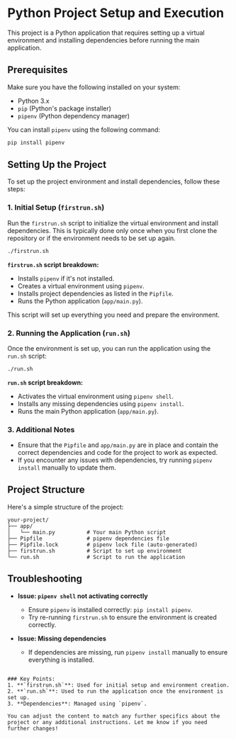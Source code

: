 
# Python Project Setup and Execution

This project is a Python application that requires setting up a virtual environment and installing dependencies before running the main application.

## Prerequisites

Make sure you have the following installed on your system:
- Python 3.x
- `pip` (Python's package installer)
- `pipenv` (Python dependency manager)

You can install `pipenv` using the following command:
```bash
pip install pipenv
````

## Setting Up the Project

To set up the project environment and install dependencies, follow these steps:

### 1. Initial Setup (`firstrun.sh`)

Run the `firstrun.sh` script to initialize the virtual environment and install dependencies. This is typically done only once when you first clone the repository or if the environment needs to be set up again.

```bash
./firstrun.sh
```

**`firstrun.sh` script breakdown:**

* Installs `pipenv` if it's not installed.
* Creates a virtual environment using `pipenv`.
* Installs project dependencies as listed in the `Pipfile`.
* Runs the Python application (`app/main.py`).

This script will set up everything you need and prepare the environment.

### 2. Running the Application (`run.sh`)

Once the environment is set up, you can run the application using the `run.sh` script:

```bash
./run.sh
```

**`run.sh` script breakdown:**

* Activates the virtual environment using `pipenv shell`.
* Installs any missing dependencies using `pipenv install`.
* Runs the main Python application (`app/main.py`).

### 3. Additional Notes

* Ensure that the `Pipfile` and `app/main.py` are in place and contain the correct dependencies and code for the project to work as expected.
* If you encounter any issues with dependencies, try running `pipenv install` manually to update them.

## Project Structure

Here's a simple structure of the project:

```
your-project/
├── app/
│   └── main.py          # Your main Python script
├── Pipfile              # pipenv dependencies file
├── Pipfile.lock         # pipenv lock file (auto-generated)
├── firstrun.sh          # Script to set up environment
└── run.sh               # Script to run the application
```

## Troubleshooting

* **Issue: `pipenv shell` not activating correctly**

  * Ensure `pipenv` is installed correctly: `pip install pipenv`.
  * Try re-running `firstrun.sh` to ensure the environment is created correctly.

* **Issue: Missing dependencies**

  * If dependencies are missing, run `pipenv install` manually to ensure everything is installed.


```

### Key Points:
1. **`firstrun.sh`**: Used for initial setup and environment creation.
2. **`run.sh`**: Used to run the application once the environment is set up.
3. **Dependencies**: Managed using `pipenv`.

You can adjust the content to match any further specifics about the project or any additional instructions. Let me know if you need further changes!
```

